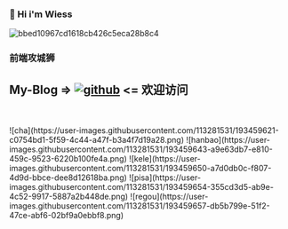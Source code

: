 ###  👋 Hi i'm Wiess

![bbed10967cd1618cb426c5eca28b8c4](https://user-images.githubusercontent.com/113281531/209775266-afc05373-5764-43b7-8502-c2a04b68bb65.jpg)


### 前端攻城狮    
## My-Blog =>  [![github](https://user-images.githubusercontent.com/113281531/209773940-759a3276-7834-45d1-baef-a6735618c793.png)](https://wonyves.github.io/) <= 欢迎访问

<br />
<br />
![cha](https://user-images.githubusercontent.com/113281531/193459621-c0754bd1-5f59-4c44-a47f-b3a4f7d19a28.png)
![hanbao](https://user-images.githubusercontent.com/113281531/193459643-a9e63db7-e810-459c-9523-6220b100fe4a.png)
![kele](https://user-images.githubusercontent.com/113281531/193459650-a7d0db0c-f807-4d9d-bbce-dee8d12618ba.png)
![pisa](https://user-images.githubusercontent.com/113281531/193459654-355cd3d5-ab9e-4c52-9917-5887a2b448de.png)
![regou](https://user-images.githubusercontent.com/113281531/193459657-db5b799e-51f2-47ce-abf6-02bf9a0ebbf8.png)


